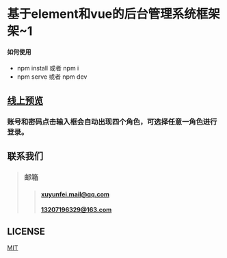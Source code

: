 # 基于element和vue的后台管理系统框架架~1

#### 如何使用
- npm install 或者 npm i
- npm serve 或者 npm dev

## [线上预览](https://wxyfc.github.io/management-system/#/login)
### 账号和密码点击输入框会自动出现四个角色，可选择任意一角色进行登录。

## 联系我们
> ###   邮箱
>> ####      xuyunfei.mail@qq.com
>> ####      13207196329@163.com


## LICENSE
[MIT](LICENSE)



